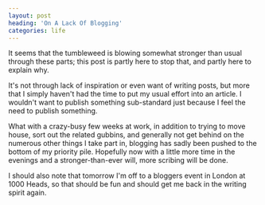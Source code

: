 ```yaml
---
layout: post
heading: 'On A Lack Of Blogging'
categories: life
---
```


It seems that the tumbleweed is blowing somewhat stronger than usual through these parts; this post is partly here to stop that, and partly here to explain why.

It's not through lack of inspiration or even want of writing posts, but more that I simply haven't had the time to put my usual effort into an article. I wouldn't want to publish something sub-standard just because I feel the need to publish something.

What with a crazy-busy few weeks at work, in addition to trying to move house, sort out the related gubbins, and generally not get behind on the numerous other things I take part in, blogging has sadly been pushed to the bottom of my priority pile. Hopefully now with a little more time in the evenings and a stronger-than-ever will, more scribing will be done.

I should also note that tomorrow I'm off to a bloggers event in London at 1000 Heads, so that should be fun and should get me back in the writing spirit again.